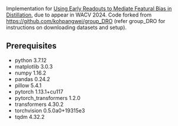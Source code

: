 Implementation for [Using Early Readouts to Mediate Featural Bias in Distillation](https://arxiv.org/abs/2310.18590), due to appear in WACV 2024.
Code forked from https://github.com/kohpangwei/group_DRO (refer group_DRO for instructions on downloading datasets and setup).

## Prerequisites
- python 3.7.12
- matplotlib 3.0.3
- numpy 1.16.2
- pandas 0.24.2
- pillow 5.4.1
- pytorch 1.13.1+cu117
- pytorch_transformers 1.2.0
- transformers 4.30.2
- torchvision 0.5.0a0+19315e3
- tqdm 4.32.2

